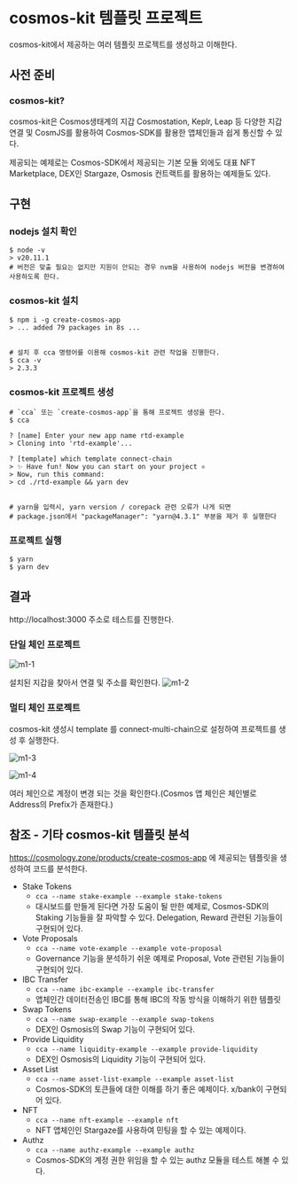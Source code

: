 # cosmos-kit 템플릿 프로젝트

cosmos-kit에서 제공하는 여러 템플릿 프로젝트를 생성하고 이해한다.

## 사전 준비

### cosmos-kit?

cosmos-kit은 Cosmos생태계의 지갑 Cosmostation, Keplr, Leap 등 다양한 지갑연결 및 CosmJS를 활용하여 Cosmos-SDK를 활용한 앱체인들과 쉽게 통신할 수 있다.

제공되는 예제로는 Cosmos-SDK에서 제공되는 기본 모듈 외에도 대표 NFT Marketplace, DEX인 Stargaze, Osmosis 컨트랙트를 활용하는 예제들도 있다.

## 구현

### nodejs 설치 확인

```
$ node -v
> v20.11.1
# 버전은 맞출 필요는 없지만 지원이 안되는 경우 nvm을 사용하여 nodejs 버전을 변경하여 사용하도록 한다.
```

### cosmos-kit 설치

```
$ npm i -g create-cosmos-app
> ... added 79 packages in 8s ...


# 설치 후 cca 명령어를 이용해 cosmos-kit 관련 작업을 진행한다.
$ cca -v
> 2.3.3
```

### cosmos-kit 프로젝트 생성

```
# `cca` 또는 `create-cosmos-app`을 통해 프로젝트 생성을 한다.
$ cca

? [name] Enter your new app name rtd-example
> Cloning into 'rtd-example'...

? [template] which template connect-chain
> ✨ Have fun! Now you can start on your project ⚛️
> Now, run this command:
> cd ./rtd-example && yarn dev


# yarn을 입력시, yarn version / corepack 관련 오류가 나게 되면
# package.json에서 "packageManager": "yarn@4.3.1" 부분을 제거 후 실행한다
```

### 프로젝트 실행

```
$ yarn
$ yarn dev
```

## 결과

http://localhost:3000 주소로 테스트를 진행한다.

### 단일 체인 프로젝트

![m1-1](../../images/m1-1.png)

설치된 지갑을 찾아서 연결 및 주소를 확인한다.
![m1-2](../../images/m1-2.png)

### 멀티 체인 프로젝트

cosmos-kit 생성시 template 를 connect-multi-chain으로 설정하여 프로젝트를 생성 후 실행한다.

![m1-3](../../images/m1-1.png)

![m1-4](../../images/m1-2.png)

여러 체인으로 계정이 변경 되는 것을 확인한다.(Cosmos 앱 체인은 체인별로 Address의 Prefix가 존재한다.)

## 참조 - 기타 cosmos-kit 템플릿 분석

https://cosmology.zone/products/create-cosmos-app 에 제공되는 템플릿을 생성하여 코드를 분석한다.

- Stake Tokens
  - `cca --name stake-example --example stake-tokens`
  - 대시보드를 만들게 된다면 가장 도움이 될 만한 예제로, Cosmos-SDK의 Staking 기능들을 잘 파악할 수 있다. Delegation, Reward 관련된 기능들이 구현되어 있다.
- Vote Proposals
  - `cca --name vote-example --example vote-proposal`
  - Governance 기능을 분석하기 쉬운 예제로 Proposal, Vote 관련된 기능들이 구현되어 있다.
- IBC Transfer
  - `cca --name ibc-example --example ibc-transfer`
  - 앱체인간 데이터전송인 IBC를 통해 IBC의 작동 방식을 이해하기 위한 템플릿
- Swap Tokens
  - `cca --name swap-example --example swap-tokens`
  - DEX인 Osmosis의 Swap 기능이 구현되어 있다.
- Provide Liquidity
  - `cca --name liquidity-example --example provide-liquidity`
  - DEX인 Osmosis의 Liquidity 기능이 구현되어 있다.
- Asset List
  - `cca --name asset-list-example --example asset-list`
  - Cosmos-SDK의 토큰들에 대한 이해를 하기 좋은 예제이다. x/bank이 구현되어 있다.
- NFT
  - `cca --name nft-example --example nft`
  - NFT 앱체인인 Stargaze를 사용하여 민팅을 할 수 있는 예제이다.
- Authz
  - `cca --name authz-example --example authz`
  - Cosmos-SDK의 계정 권한 위임을 할 수 있는 authz 모듈을 테스트 해볼 수 있다.